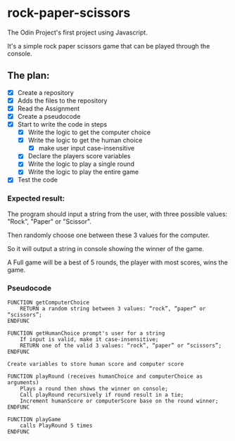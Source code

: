 # rock-paper-scissors
The Odin Project's first project using Javascript. 

It's a simple rock paper scissors game that can be played through the console.

## The plan:

- [x] Create a repository
- [x] Adds the files to the repository
- [x] Read the Assignment
- [x] Create a pseudocode
- [x] Start to write the code in steps
	- [x] Write the logic to get the computer choice
	- [x] Write the logic to get the human choice
		- [x] make user input case-insensitive
	- [x] Declare the players score variables
	- [x] Write the logic to play a single round
	- [x] Write the logic to play the entire game
- [x] Test the code

### Expected result:

The program should input a string from the user, with three possible values: "Rock", "Paper" or "Scissor".

Then randomly choose one between these 3 values for the computer.

So it will output a string in console showing the winner of the game.

A Full game will be a best of 5 rounds, the player with most scores, wins the game.

### Pseudocode

```
FUNCTION getComputerChoice
	RETURN a random string between 3 values: “rock”, “paper” or “scissors”;
ENDFUNC

FUNCTION getHumanChoice prompt's user for a string
	If input is valid, make it case-insensitive;
	RETURN one of the valid 3 values: “rock”, “paper” or “scissors”;
ENDFUNC

Create variables to store human score and computer score

FUNCTION playRound (receives humanChoice and computerChoice as arguments)
	Plays a round then shows the winner on console;
	Call playRound recursively if round result in a tie;
	Increment humanScore or computerScore base on the round winner;
ENDFUNC

FUNCTION playGame
	calls PlayRound 5 times
ENDFUNC
```